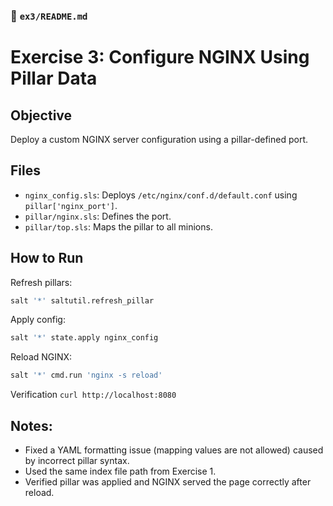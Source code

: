 ### 📁 `ex3/README.md`

# Exercise 3: Configure NGINX Using Pillar Data

## Objective

Deploy a custom NGINX server configuration using a pillar-defined port.

## Files

- `nginx_config.sls`: Deploys `/etc/nginx/conf.d/default.conf` using `pillar['nginx_port']`.
- `pillar/nginx.sls`: Defines the port.
- `pillar/top.sls`: Maps the pillar to all minions.

## How to Run

Refresh pillars:
```bash
salt '*' saltutil.refresh_pillar
```
Apply config:
```bash
salt '*' state.apply nginx_config
```
Reload NGINX:
```bash
salt '*' cmd.run 'nginx -s reload'
```
Verification
`curl http://localhost:8080`

## Notes:
- Fixed a YAML formatting issue (mapping values are not allowed) caused by incorrect pillar syntax.
- Used the same index file path from Exercise 1.
- Verified pillar was applied and NGINX served the page correctly after reload.
